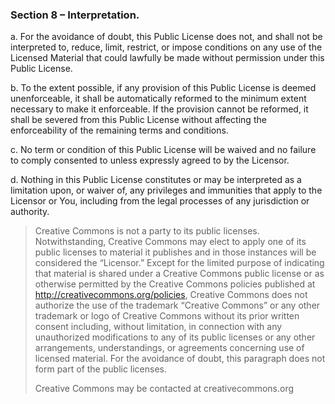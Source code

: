 ### Section 8 – Interpretation.

a. For the avoidance of doubt, this Public License does not, and shall not 
be interpreted to, reduce, limit, restrict, or impose conditions on any use 
of the Licensed Material that could lawfully be made without permission under 
this Public License.

b. To the extent possible, if any provision of this Public License is deemed 
unenforceable, it shall be automatically reformed to the minimum extent 
necessary to make it enforceable. If the provision cannot be reformed, it 
shall be severed from this Public License without affecting the enforceability 
of the remaining terms and conditions.

c. No term or condition of this Public License will be waived and no failure 
to comply consented to unless expressly agreed to by the Licensor.

d. Nothing in this Public License constitutes or may be interpreted as a limitation upon, or waiver of, any privileges and immunities that apply to the Licensor or You, including from the legal processes of any jurisdiction or authority.

> Creative Commons is not a party to its public licenses.
> Notwithstanding, Creative Commons may elect to apply one of its public
> licenses to material it publishes and in those instances will be considered
> the “Licensor.” Except for the limited purpose of indicating that material
> is shared under a Creative Commons public license or as otherwise permitted
> by the Creative Commons policies published at http://creativecommons.org/policies, 
> Creative Commons does not authorize the use of the trademark
> “Creative Commons” or any other trademark or logo of Creative Commons
> without its prior written consent including, without limitation, in
> connection with any unauthorized modifications to any of its public
> licenses or any other arrangements, understandings, or agreements
> concerning use of licensed material. For the avoidance of doubt, this
> paragraph does not form part of the public licenses.
>
> Creative Commons may be contacted at creativecommons.org
